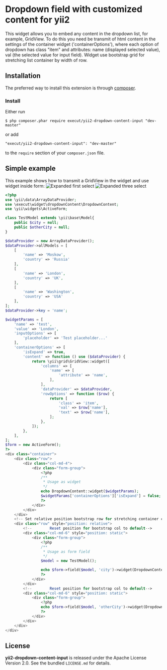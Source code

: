 # Dropdown field with customized content for yii2
This widget allows you to embed any content in the dropdown list, for example, GridView. To do this you need be transmit of html content in the settings of
the container widget ('containerOptions'), where each option of dropdown has
class "item" and attributes: name (displayed selected value), val (the selected value for input field).
Widget use bootstrap grid for stretching list container by width of row.

## Installation

The preferred way to install this extension is through [composer](http://getcomposer.org/download/).

### Install

Either run

```
$ php composer.phar require execut/yii2-dropdown-content-input "dev-master"
```

or add

```
"execut/yii2-dropdown-content-input": "dev-master"
```

to the ```require``` section of your `composer.json` file.

## Simple example
This example shows how to transmit a GridView in the widget and use widget inside form:
![Expanded first select](https://raw.githubusercontent.com/execut/yii2-dropdown-content-input/master/examples/example1.png)
![Expanded three select](https://raw.githubusercontent.com/execut/yii2-dropdown-content-input/master/examples/example2.png)
```php
<?php
use \yii\data\ArrayDataProvider;
use \execut\widget\dropdownContent\DropdownContent;
use \yii\widgets\ActiveForm;

class TestModel extends \yii\base\Model{
    public $city = null;
    public $otherCity = null;
}

$dataProvider = new ArrayDataProvider();
$dataProvider->allModels = [
    [
        'name' => 'Moskow',
        'country' => 'Russia'
    ],
    [
        'name' => 'London',
        'country' => 'UK',
    ],
    [
        'name' => 'Washington',
        'country' => 'USA'
    ],
];
$dataProvider->key = 'name';

$widgetParams = [
    'name' => 'test',
    'value' => 'London',
    'inputOptions' => [
        'placeholder' => 'Test placeholder...'
    ],
    'containerOptions' => [
        'isExpand' => true,
        'content' => function () use ($dataProvider) {
            return \yii\grid\GridView::widget([
                'columns' => [
                    'name' => [
                        'attribute' => 'name',
                    ],
                ],
                'dataProvider' => $dataProvider,
                'rowOptions' => function ($row) {
                    return [
                        'class' => 'item',
                        'val' => $row['name'],
                        'text' => $row['name'],
                    ];
                },
            ]);
        },
    ],
];
$form = new ActiveForm();
?>
<div class="container">
    <div class="row">
        <div class="col-md-4">
            <div class="form-group">
                <?php
                /**
                 * Usage as widget
                 */
                echo DropdownContent::widget($widgetParams);
                $widgetParams['containerOptions']['isExpand'] = false;
                ?>
            </div>
        </div>
    </div>
    <!-- Set relative position bootstrap row for stretching container content by width of row-->
    <div class="row" style="position: relative">
        <!--        Reset position for bootstrap col to default-->
        <div class="col-md-6" style="position: static">
            <div class="form-group">
                <?php
                /**
                 * Usage as form field
                 */
                $model = new TestModel();

                echo $form->field($model, 'city')->widget(DropdownContent::class, $widgetParams);
                ?>
            </div>
        </div>
        <!--        Reset position for bootstrap col to default-->
        <div class="col-md-6" style="position: static">
            <div class="form-group">
                <?php
                echo $form->field($model, 'otherCity')->widget(DropdownContent::class, $widgetParams);
                ?>
            </div>
        </div>
    </div>
</div>
```
## License

**yii2-dropdown-content-input** is released under the Apache License Version 2.0. See the bundled `LICENSE.md` for details.
